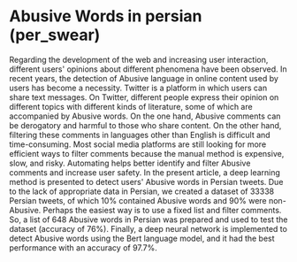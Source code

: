 # Abusive Words in persian (per_swear)
Regarding the development of the web and increasing user interaction, different users' opinions about different phenomena have been observed. In recent years, the detection of Abusive language in online content used by users has become a necessity. Twitter is a platform in which users can share text messages. On Twitter, different people express their opinion on different topics with different kinds of literature, some of which are accompanied by Abusive words. On the one hand, Abusive comments can be derogatory and harmful to those who share content. On the other hand, filtering these comments in languages other than English is difficult and time-consuming. Most social media platforms are still looking for more efficient ways to filter comments because the manual method is expensive, slow, and risky. Automating helps better identify and filter Abusive comments and increase user safety. In the present article, a deep learning method is presented to detect users' Abusive words in Persian tweets. Due to the lack of appropriate data in Persian, we created a dataset of 33338 Persian tweets, of which 10% contained Abusive words and 90% were non-Abusive. Perhaps the easiest way is to use a fixed list and filter comments. So, a list of 648 Abusive words in Persian was prepared and used to test the dataset (accuracy of 76%). Finally, a deep neural network is implemented to detect Abusive words using the Bert language model, and it had the best performance with an accuracy of 97.7%.
